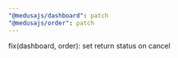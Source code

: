 ```yaml
---
"@medusajs/dashboard": patch
"@medusajs/order": patch
---
```


fix(dashboard, order): set return status on cancel
